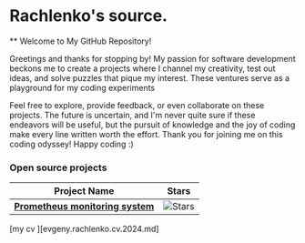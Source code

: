 # Rachlenko's source.

** 
Welcome to My GitHub Repository!

Greetings and thanks for stopping by! 
My passion for software development beckons me to create a projects where
I channel my creativity, test out ideas, and solve puzzles that pique my 
interest. These ventures serve as a playground for my coding experiments

Feel free to explore, provide feedback, or even collaborate on these projects. The future is uncertain, and I'm never quite sure if these endeavors will be useful, but the pursuit of knowledge and the joy of coding make every line written worth the effort.
Thank you for joining me on this coding odyssey!
Happy coding :)


### Open source projects

| Project Name | Stars |
| ------------ | ----- |
| [**Prometheus monitoring system**](https://github.com/rachlenko/prometheus) | ![Stars](https://img.shields.io/github/stars/rachlenko) |

[my cv ][evgeny.rachlenko.cv.2024.md]